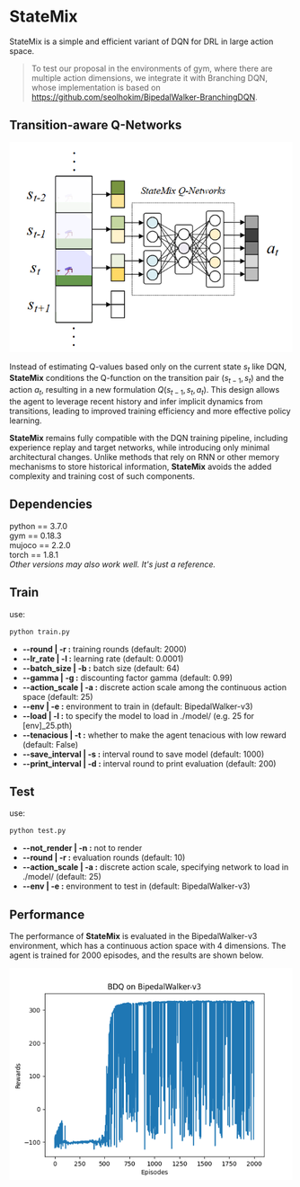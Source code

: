 # StateMix
StateMix is a simple and efficient variant of DQN for DRL in large action space.

> To test our proposal in the environments of gym, where there are multiple action dimensions, we integrate it with Branching DQN, whose implementation is based on https://github.com/seolhokim/BipedalWalker-BranchingDQN. 


## Transition-aware Q-Networks

![concept of StateMix](fig/concept.png)

Instead of estimating Q-values based only on the current state $s_t$ like DQN, **StateMix** conditions the Q-function on the transition pair $(s_{t-1}, s_t)$ and the action $a_t$, resulting in a new formulation $Q(s_{t-1}, s_t, a_t)$. This design allows the agent to leverage recent history and infer implicit dynamics from transitions, leading to improved training efficiency and more effective policy learning.

**StateMix** remains fully compatible with the DQN training pipeline, including experience replay and target networks, while introducing only minimal architectural changes. Unlike methods that rely on RNN or other memory mechanisms to store historical information, **StateMix** avoids the added complexity and training cost of such components. 


## Dependencies
python \=\= 3.7.0  
gym \=\= 0.18.3  
mujoco \=\= 2.2.0  
torch \=\= 1.8.1  
*Other versions may also work well. It's just a reference.*  
  
## Train
use:

```bash
python train.py
```

- **--round | -r :** training rounds (default: 2000)
- **--lr_rate | -l :** learning rate (default: 0.0001)
- **--batch_size | -b :** batch size (default: 64)
- **--gamma | -g :** discounting factor gamma (default: 0.99)
- **--action_scale | -a :** discrete action scale among the continuous action space (default: 25)
- **--env | -e :** environment to train in (default: BipedalWalker-v3)
- **--load | -l :** to specify the model to load in ./model/ (e.g. 25 for [env]_25.pth)  
- **--tenacious | -t :** whether to make the agent tenacious with low reward (default: False)  
- **--save_interval | -s :** interval round to save model (default: 1000)
- **--print_interval | -d :** interval round to print evaluation (default: 200)


## Test
use:
```bash
python test.py
```

- **--not_render | -n :** not to render
- **--round | -r :** evaluation rounds (default: 10)
- **--action_scale | -a :** discrete action scale, specifying network to load in ./model/ (default: 25)  
- **--env | -e :** environment to test in (default: BipedalWalker-v3)

## Performance

The performance of **StateMix** is evaluated in the BipedalWalker-v3 environment, which has a continuous action space with 4 dimensions. The agent is trained for 2000 episodes, and the results are shown below.

![Accumulated reward in 2000 episodes](fig/MIX-BipedalWalker-v3_reward.png)